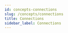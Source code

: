 ```yaml
---
id: concepts-connections
slug: /concepts/connections
title: Connections
sidebar_label: Connections
---
```

